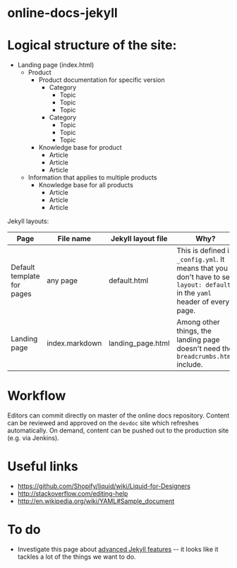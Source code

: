 online-docs-jekyll
==================

# Logical structure of the site:

* Landing page (index.html)
    * Product
        * Product documentation for specific version
            * Category
                * Topic
                * Topic
                * Topic
            * Category
                * Topic
                * Topic
                * Topic
        * Knowledge base for product
            * Article
            * Article
            * Article
    * Information that applies to multiple products
        * Knowledge base for all products
            * Article
            * Article
            * Article

Jekyll layouts:

| Page | File name | Jekyll layout file | Why? |
| --- | --- | --- | --- |
| Default template for pages | any page |  default.html | This is defined in `_config.yml`. It means that you don't have to set `layout: default` in the `yaml` header of every page. |
| Landing page | index.markdown | landing_page.html | Among other things, the landing page doesn't need the `breadcrumbs.html` include. |

# Workflow

Editors can commit directly on master of the online docs repository. Content can be reviewed and approved on the `devdoc` site which refreshes automatically. On demand, content can be pushed out to the production site (e.g. via Jenkins).

# Useful links

* https://github.com/Shopify/liquid/wiki/Liquid-for-Designers
* http://stackoverflow.com/editing-help
* http://en.wikipedia.org/wiki/YAML#Sample_document

# To do

* Investigate this page about [advanced Jekyll features](http://www.divshot.com/blog/web-development/advanced-jekyll-features/) -- it looks like it tackles a lot of the things we want to do.
